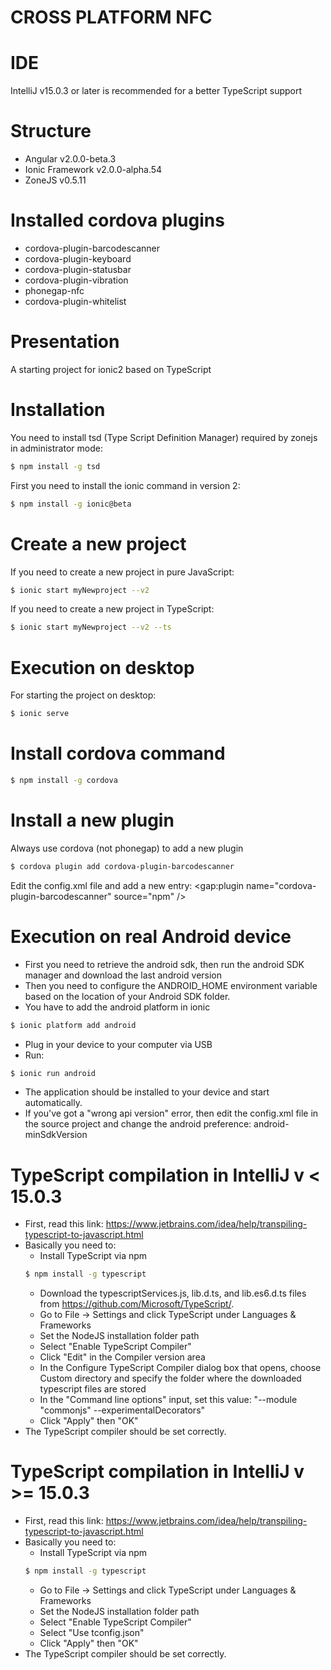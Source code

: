 CROSS PLATFORM NFC
==========

# IDE
IntelliJ v15.0.3 or later is recommended for a better TypeScript support

# Structure
- Angular v2.0.0-beta.3
- Ionic Framework v2.0.0-alpha.54
- ZoneJS v0.5.11

# Installed cordova plugins
- cordova-plugin-barcodescanner
- cordova-plugin-keyboard
- cordova-plugin-statusbar
- cordova-plugin-vibration
- phonegap-nfc
- cordova-plugin-whitelist

# Presentation
A starting project for ionic2 based on TypeScript

# Installation
You need to install tsd (Type Script Definition Manager) required by zonejs in administrator mode:
```bash
$ npm install -g tsd
```

First you need to install the ionic command in version 2:
```bash
$ npm install -g ionic@beta
```

# Create a new project
If you need to create a new project in pure JavaScript:
```bash
$ ionic start myNewproject --v2
```

If you need to create a new project in TypeScript:
```bash
$ ionic start myNewproject --v2 --ts
```

# Execution on desktop
For starting the project on desktop:
```bash
$ ionic serve
```

# Install cordova command
```bash
$ npm install -g cordova
```

# Install a new plugin
Always use cordova (not phonegap) to add a new plugin
```bash
$ cordova plugin add cordova-plugin-barcodescanner
```
Edit the config.xml file and add a new entry:
<gap:plugin name="cordova-plugin-barcodescanner" source="npm" />

# Execution on real Android device
- First you need to retrieve the android sdk, then run the android SDK manager and download the last android version
- Then you need to configure the ANDROID_HOME environment variable based on the location of your Android SDK folder.
- You have to add the android platform in ionic
```bash
$ ionic platform add android
```
- Plug in your device to your computer via USB
- Run: 
```bash
$ ionic run android
```
- The application should be installed to your device and start automatically.
- If you've got a "wrong api version" error, then edit the config.xml file in the source project and change 
the android preference: android-minSdkVersion

# TypeScript compilation in IntelliJ v < 15.0.3
- First, read this link: https://www.jetbrains.com/idea/help/transpiling-typescript-to-javascript.html
- Basically you need to:
    - Install TypeScript via npm
    ```bash
    $ npm install -g typescript 
    ```
    - Download the typescriptServices.js, lib.d.ts, and lib.es6.d.ts files from https://github.com/Microsoft/TypeScript/.
    - Go to File -> Settings and click TypeScript under Languages & Frameworks
    - Set the NodeJS installation folder path
    - Select "Enable TypeScript Compiler"
    - Click "Edit" in the Compiler version area
    - In the Configure TypeScript Compiler dialog box that opens, choose Custom directory and specify the folder 
    where the downloaded typescript files are stored
    - In the "Command line options" input, set this value: "--module "commonjs" --experimentalDecorators"
    - Click "Apply" then "OK"
- The TypeScript compiler should be set correctly.

# TypeScript compilation in IntelliJ v >= 15.0.3
- First, read this link: https://www.jetbrains.com/idea/help/transpiling-typescript-to-javascript.html
- Basically you need to:
    - Install TypeScript via npm
    ```bash
    $ npm install -g typescript 
    ```
    - Go to File -> Settings and click TypeScript under Languages & Frameworks
    - Set the NodeJS installation folder path
    - Select "Enable TypeScript Compiler"
    - Select "Use tconfig.json"
    - Click "Apply" then "OK"
- The TypeScript compiler should be set correctly.